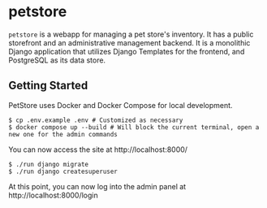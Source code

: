 # petstore

`petstore` is a webapp for managing a pet store's inventory. It has a public storefront and an administrative management backend. It is a monolithic Django application that utilizes Django Templates for the frontend, and PostgreSQL as its data store.

## Getting Started

PetStore uses Docker and Docker Compose for local development.

```console
$ cp .env.example .env # Customized as necessary
$ docker compose up --build # Will block the current terminal, open a new one for the admin commands
```
You can now access the site at http://localhost:8000/

```console
$ ./run django migrate
$ ./run django createsuperuser
```

At this point, you can now log into the admin panel at http://localhost:8000/login
